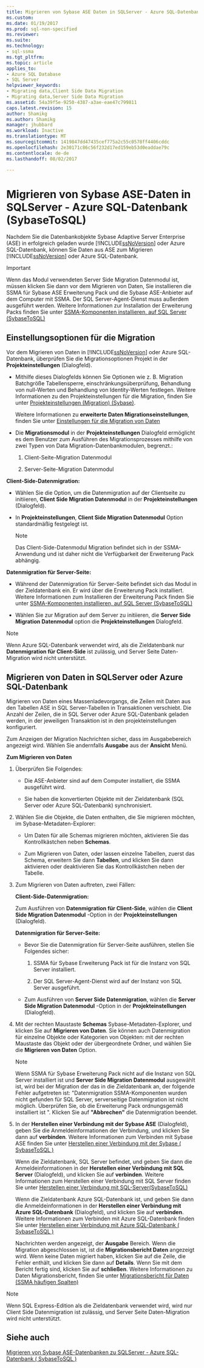 ```yaml
---
title: Migrieren von Sybase ASE Daten in SQLServer - Azure SQL-Datenbank | Microsoft Docs
ms.custom: 
ms.date: 01/19/2017
ms.prod: sql-non-specified
ms.reviewer: 
ms.suite: 
ms.technology:
- sql-ssma
ms.tgt_pltfrm: 
ms.topic: article
applies_to:
- Azure SQL Database
- SQL Server
helpviewer_keywords:
- Migrating data,Client Side Data Migration
- Migrating data,Server Side Data Migration
ms.assetid: 54a39f5e-9250-4387-a3ae-eae47c799811
caps.latest.revision: 15
author: Shamikg
ms.author: Shamikg
manager: jhubbard
ms.workload: Inactive
ms.translationtype: MT
ms.sourcegitcommit: 1419847dd47435cef775a2c55c0578ff4406cddc
ms.openlocfilehash: 2e30171c86c56f232d17ed159eb53d0eaddae79c
ms.contentlocale: de-de
ms.lasthandoff: 08/02/2017

---
```

# <a name="migrating-sybase-ase-data-into-sql-server---azure-sql-db--sybasetosql"></a>Migrieren von Sybase ASE-Daten in SQLServer - Azure SQL-Datenbank (SybaseToSQL)
Nachdem Sie die Datenbankobjekte Sybase Adaptive Server Enterprise (ASE) in erfolgreich geladen wurde [!INCLUDE[ssNoVersion](../../includes/ssnoversion_md.md)] oder Azure SQL-Datenbank, können Sie Daten aus ASE zum Migrieren [!INCLUDE[ssNoVersion](../../includes/ssnoversion_md.md)] oder Azure SQL-Datenbank.  
  
> [!IMPORTANT]  
> Wenn das Modul verwendeten Server Side Migration Datenmodul ist, müssen klicken Sie dann vor dem Migrieren von Daten, Sie installieren die SSMA für Sybase ASE Erweiterung Pack und die Sybase ASE-Anbieter auf dem Computer mit SSMA. Der SQL Server-Agent-Dienst muss außerdem ausgeführt werden. Weitere Informationen zur Installation der Erweiterung Packs finden Sie unter [SSMA-Komponenten installieren, auf SQL Server (SybaseToSQL)](http://msdn.microsoft.com/en-us/5ad9e12c-2cdb-4dd2-8703-05a23242d19d)  
  
## <a name="setting-migration-options"></a>Einstellungsoptionen für die Migration  
Vor dem Migrieren von Daten in [!INCLUDE[ssNoVersion](../../includes/ssnoversion_md.md)] oder Azure SQL-Datenbank, überprüfen Sie die Migrationsoptionen Projekt in der **Projekteinstellungen** (Dialogfeld).  
  
-   Mithilfe dieses Dialogfelds können Sie Optionen wie z. B. Migration Batchgröße Tabellensperre, einschränkungsüberprüfung, Behandlung von null-Werten und Behandlung von Identity-Werten festlegen. Weitere Informationen zu den Projekteinstellungen für die Migration, finden Sie unter [Projekteinstellungen (Migration) (Sybase)](http://msdn.microsoft.com/en-us/82f8857f-7ab1-4738-ab6e-b1e95ea94924).  
  
    Weitere Informationen zu **erweiterte Daten Migrationseinstellungen**, finden Sie unter [Einstellungen für die Migration von Daten](http://msdn.microsoft.com/en-us/94d7a083-2dbc-4e3d-94dd-92b7ff9d0c2d)  
  
-   Die **Migrationsmodul** in der **Projekteinstellungen** Dialogfeld ermöglicht es dem Benutzer zum Ausführen des Migrationsprozesses mithilfe von zwei Typen von Data Migration-Datenbankmodulen, begrenzt.:  
  
    1.  Client-Seite-Migration Datenmodul  
  
    2.  Server-Seite-Migration Datenmodul  
  
**Client-Side-Datenmigration:**  
  
-   Wählen Sie die Option, um die Datenmigration auf der Clientseite zu initiieren, **Client Side Migration Datenmodul** in der **Projekteinstellungen** (Dialogfeld).  
  
-   In **Projekteinstellungen**, **Client Side Migration Datenmodul** Option standardmäßig festgelegt ist.  
  
    > [!NOTE]  
    > Das Client-Side-Datenmodul Migration befindet sich in der SSMA-Anwendung und ist daher nicht die Verfügbarkeit der Erweiterung Pack abhängig.  
  
**Datenmigration für Server-Seite:**  
  
-   Während der Datenmigration für Server-Seite befindet sich das Modul in der Zieldatenbank ein. Er wird über die Erweiterung Pack installiert. Weitere Informationen zum Installieren der Erweiterung Pack finden Sie unter [SSMA-Komponenten installieren, auf SQL Server (SybaseToSQL)](http://msdn.microsoft.com/en-us/5ad9e12c-2cdb-4dd2-8703-05a23242d19d)  
  
-   Wählen Sie zur Migration auf dem Server zu initiieren, die **Server Side Migration Datenmodul** option die **Projekteinstellungen** Dialogfeld.  
  
> [!NOTE]  
> Wenn Azure SQL-Datenbank verwendet wird, als die Zieldatenbank nur **Datenmigration für Client-Side** ist zulässig, und Server Seite Daten-Migration wird nicht unterstützt.  
  
## <a name="migrating-data-to-sql-server-or-azure-sql-db"></a>Migrieren von Daten in SQLServer oder Azure SQL-Datenbank  
Migrieren von Daten eines Massenladevorgangs, die Zeilen mit Daten aus den Tabellen ASE in SQL Server-Tabellen in Transaktionen verschiebt. Die Anzahl der Zeilen, die in SQL Server oder Azure SQL-Datenbank geladen werden, in der jeweiligen Transaktion ist in den projekteinstellungen konfiguriert.  
  
Zum Anzeigen der Migration Nachrichten sicher, dass im Ausgabebereich angezeigt wird. Wählen Sie andernfalls **Ausgabe** aus der **Ansicht** Menü.  
  
**Zum Migrieren von Daten**  
  
1.  Überprüfen Sie Folgendes:  
  
    -   Die ASE-Anbieter sind auf dem Computer installiert, die SSMA ausgeführt wird.  
  
    -   Sie haben die konvertierten Objekte mit der Zieldatenbank (SQL Server oder Azure SQL-Datenbank) synchronisiert.  
  
2.  Wählen Sie die Objekte, die Daten enthalten, die Sie migrieren möchten, im Sybase-Metadaten-Explorer:  
  
    -   Um Daten für alle Schemas migrieren möchten, aktivieren Sie das Kontrollkästchen neben **Schemas**.  
  
    -   Zum Migrieren von Daten, oder lassen einzelne Tabellen, zuerst das Schema, erweitern Sie dann **Tabellen**, und klicken Sie dann aktivieren oder deaktivieren Sie das Kontrollkästchen neben der Tabelle.  
  
3.  Zum Migrieren von Daten auftreten, zwei Fällen:  
  
    **Client-Side-Datenmigration:**  
  
    Zum Ausführen von **Datenmigration für Client-Side**, wählen die **Client Side Migration Datenmodul** -Option in der **Projekteinstellungen** (Dialogfeld).  
  
    **Datenmigration für Server-Seite:**  
  
    -   Bevor Sie die Datenmigration für Server-Seite ausführen, stellen Sie Folgendes sicher:  
  
        1.  SSMA für Sybase Erweiterung Pack ist für die Instanz von SQL Server installiert.  
  
        2.  Der SQL Server-Agent-Dienst wird auf der Instanz von SQL Server ausgeführt.  
  
    -   Zum Ausführen von **Server Side Datenmigration**, wählen die **Server Side Migration Datenmodul** -Option in der **Projekteinstellungen** (Dialogfeld).  
  
4.  Mit der rechten Maustaste **Schemas** Sybase-Metadaten-Explorer, und klicken Sie auf **Migrieren von Daten**. Sie können auch Datenmigration für einzelne Objekte oder Kategorien von Objekten: mit der rechten Maustaste das Objekt oder der übergeordnete Ordner, und wählen Sie die **Migrieren von Daten** Option.  
  
    > [!NOTE]  
    > Wenn SSMA für Sybase Erweiterung Pack nicht auf die Instanz von SQL Server installiert ist und **Server Side Migration Datenmodul** ausgewählt ist, wird bei der Migration der das in die Zieldatenbank an, der folgende Fehler aufgetreten ist: "Datenmigration SSMA-Komponenten wurden nicht gefunden für SQL Server, serverseitige Datenmigration ist nicht möglich. Überprüfen Sie, ob die Erweiterung Pack ordnungsgemäß installiert ist ". Klicken Sie auf **"Abbrechen"** die Datenmigration beendet.  
  
5.  In der **Herstellen einer Verbindung mit der Sybase ASE** (Dialogfeld), geben Sie die Anmeldeinformationen der Verbindung, und klicken Sie dann auf **verbinden**. Weitere Informationen zum Verbinden mit Sybase ASE finden Sie unter [Herstellen einer Verbindung mit der Sybase &#40; SybaseToSQL &#41;](../../ssma/sybase/connect-to-sybase-sybasetosql.md)  
  
    Wenn die Zieldatenbank, SQL Server befindet, und geben Sie dann die Anmeldeinformationen in der **Herstellen einer Verbindung mit SQL Server** (Dialogfeld), und klicken Sie auf **verbinden**. Weitere Informationen zum Herstellen einer Verbindung mit SQL Server finden Sie unter [Herstellen einer Verbindung mit SQL-Server(SybaseToSQL)](http://msdn.microsoft.com/en-us/dd368a1a-45b0-40e9-b4d3-5cdb48c26606)  
  
    Wenn die Zieldatenbank Azure SQL-Datenbank ist, und geben Sie dann die Anmeldeinformationen in der **Herstellen einer Verbindung mit Azure SQL-Datenbank** (Dialogfeld), und klicken Sie auf **verbinden**. Weitere Informationen zum Verbinden mit Azure SQL-Datenbank finden Sie unter [Herstellen einer Verbindung mit Azure SQL-Datenbank &#40; SybaseToSQL &#41;](../../ssma/sybase/connecting-to-azure-sql-db-sybasetosql.md)  
  
    Nachrichten werden angezeigt, der **Ausgabe** Bereich. Wenn die Migration abgeschlossen ist, ist die **Migrationsbericht Daten** angezeigt wird. Wenn keine Daten migriert haben, klicken Sie auf die Zeile, die Fehler enthält, und klicken Sie dann auf **Details**. Wenn Sie mit dem Bericht fertig sind, klicken Sie auf **schließen**. Weitere Informationen zu Daten Migrationsbericht, finden Sie unter [Migrationsbericht für Daten (SSMA häufigen Spalten)](http://msdn.microsoft.com/en-us/bbfb9d88-5a98-4980-8d19-c5d78bd0d241)  
  
> [!NOTE]  
> Wenn SQL Express-Edition als die Zieldatenbank verwendet wird, wird nur Client Side Datenmigration ist zulässig, und Server Seite Daten-Migration wird nicht unterstützt.  
  
## <a name="see-also"></a>Siehe auch  
[Migrieren von Sybase ASE-Datenbanken zu SQLServer - Azure SQL-Datenbank &#40; SybaseToSQL &#41;](../../ssma/sybase/migrating-sybase-ase-databases-to-sql-server-azure-sql-db-sybasetosql.md)  
  

